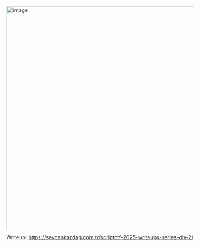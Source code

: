 <img width="519" height="599" alt="image" src="https://github.com/user-attachments/assets/af5914b4-e582-402a-b138-fbbdcaf1d7a0" />


Writeup: https://sevcankazdag.com.tr/scriptctf-2025-writeups-series-div-2/
